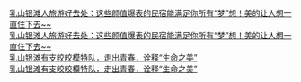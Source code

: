   
[乳山银滩人旅游好去处：这些颜值爆表的民宿能满足你所有“梦”想！美的让人想一直住下去~~](http://www.dianyue.me/archives/088/stnaygkidk8jy5px/)  
[乳山银滩人旅游好去处：这些颜值爆表的民宿能满足你所有“梦”想！美的让人想一直住下去~~](http://www.dianyue.me/archives/088/stnaygkidk8jy5px/)  
[乳山银滩有支皎皎模特队，走出青春，诠释“生命之美”](http://www.dianyue.me/archives/281/sx4qy20qohpekxkv/)  
[乳山银滩有支皎皎模特队，走出青春，诠释“生命之美”](http://www.dianyue.me/archives/281/sx4qy20qohpekxkv/)